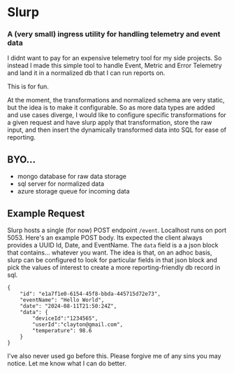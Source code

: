 # Slurp
### A (very small) ingress utility for handling telemetry and event data

I didnt want to pay for an expensive telemetry tool for my side projects.  So instead I made this simple tool to handle Event, Metric and Error Telemetry and land it in a normalized db that I can run reports on.

This is for fun.

At the moment, the transformations and normalized schema are very static, but the idea is to make it configurable.  So as more data types are added and use cases diverge, I would like to configure specific transformations for a given request and have slurp apply that transformation, store the raw input, and then insert the dynamically transformed data into SQL for ease of reporting.

## BYO...
- mongo database for raw data storage
- sql server for normalized data
- azure storage queue for incoming data 

## Example Request
Slurp hosts a single (for now) POST endpoint `/event`.  Localhost runs on port 5053.
Here's an example POST body.  Its expected the client always provides a UUID Id, Date, and EventName.  The `data` field is a a json block that contains... whatever you want.  The idea is that, on an adhoc basis, slurp can be configured to look for particular fields in that json block and pick the values of interest to create a more reporting-friendly db record in sql.


```
{
    "id": "e1a7f1e0-6154-45f8-bbda-445715d72e73",
    "eventName": "Hello World",
    "date": "2024-08-11T21:50:24Z",
    "data": {
        "deviceId":"1234565",
        "userId":"clayton@gmail.com",
        "temperature": 98.6
    }
}
```

I've also never used go before this.  Please forgive me of any sins you may notice.  Let me know what I can do better.
